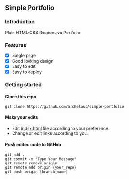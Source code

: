 ## Simple Portfolio

### Introduction
Plain HTML-CSS Responsive Portfolio

### Features
- [X] Single page
- [X] Good looking design
- [X] Easy to edit
- [X] Easy to deploy

### Getting started

#### Clone this repo
`git clone https://github.com/archelaus/simple-portfolio`

#### Make your edits
- Edit [index.html](https://github.com/archelaus/simple-portfolio/tree/master/index.html) file according to your preference.
- Change or edit links according to you.

#### Push edited code to GitHub
```
git add .
git commit -m "Type Your Message"
git remote remove origin
git remote add origin {your_repo}
git push origin [branch_name]
```
